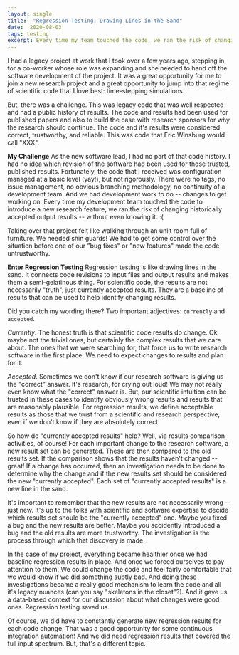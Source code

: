 ```yaml
---
layout: single
title:  "Regression Testing: Drawing Lines in the Sand"
date:  2020-08-03
tags: testing
excerpt: Every time my team touched the code, we ran the risk of changing important output results -- without even knowing it.
---
```


I had a legacy project at work that I took over a few years ago, stepping in for a co-worker whose role was expanding and she needed to hand off the software development of the project. It was a great opportunity for me to join a new research project and a great opportunity to jump into that regime of scientific code that I love best: time-stepping simulations.

But, there was a challenge. This was legacy code that was well respected and had a public history of results. The code and results had been used for published papers and also to build the case with research sponsors for why the research should continue. The code and it's results were considered correct, trustworthy, and reliable. This was code that Eric Winsburg would call "XXX".

**My Challenge** As the new software lead, I had no part of that code history. I had no idea which revision of the software had been used for those trusted, published results. Fortunately, the code that I received was configuration managed at a basic level (yay!), but not rigorously. There were no tags, no issue management, no obvious branching methodology, no continuity of a development team. And we had development work to do -- changes to get working on. Every time my development team touched the code to introduce a new research feature, we ran the risk of changing historically accepted output results -- without even knowing it. :(

Taking over that project felt like walking through an unlit room full of furniture. We needed shin guards! We had to get some control over the situation before one of our "bug fixes" or "new features" made the code untrustworthy.

**Enter Regression Testing** Regression testing is like drawing lines in the sand. It connects code revisions to input files and output results and makes them a semi-gelatinous thing. For scientific code, the results are not necessarily "truth", just currently accepted results. They are a baseline of results that can be used to help identify changing results.

Did you catch my wording there? Two important adjectives: `currently` and `accepted`.

_Currently_. The honest truth is that scientific code results do change. Ok, maybe not the trivial ones, but certainly the complex results that we care about. The ones that we were searching for, that force us to write research software in the first place. We need to expect changes to results and plan for it.

_Accepted_. Sometimes we don't know if our research software is giving us the "correct" answer. It's research, for crying out loud! We may not really even know what the "correct" answer is. But, our scientific intuition can be trusted in these cases to identify obviously wrong results and results that are reasonably plausible. For regression results, we define acceptable results as those that we trust from a scientific and research perspective, even if we don't know if they are absolutely correct.

So how do "currently accepted results" help? Well, via results comparison activities, of course! For each important change to the research software, a new result set can be generated. These are then compared to the old results set. If the comparison shows that the results haven't changed -- great! If a change has occurred, then an investigation needs to be done to determine why the change and if the new results set should be considered the new "currently accepted". Each set of "currently accepted results" is a new line in the sand.

It's important to remember that the new results are not necessarily wrong -- just new. It's up to the folks with scientific and software expertise to decide which results set should be the "currently accepted" one. Maybe you fixed a bug and the new results are better. Maybe you accidently introduced a bug and the old results are more trustworthy. The investigation is the process through which that discovery is made.

In the case of my project, everything became healthier once we had baseline regression results in place. And once we forced ourselves to pay attention to them. We could change the code and feel fairly comfortable that we would know if we did something subtly bad. And doing these investigations became a really good mechanism to learn the code and all it's legacy nuances (can you say "skeletons in the closet"?). And it gave us a data-based context for our discussion about what changes were good ones. Regression testing saved us.

Of course, we did have to constantly generate new regression results for each code change. That was a good opportunity for some continuous integration automation! And we did need regression results that covered the full input spectrum. But, that's a different topic.
